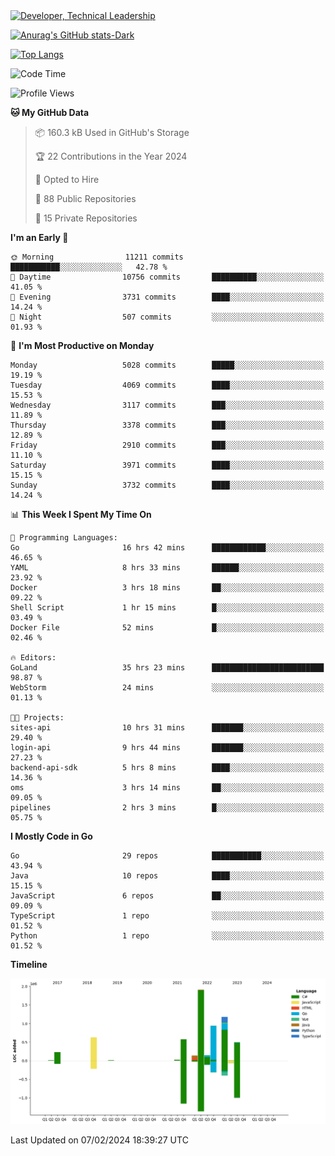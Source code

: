 <div>
  <a href="https://www.linkedin.com/in/arielpineiro/" target="_blank" rel="nofollow noopener noreferrer">
    <img src="https://img.shields.io/badge/-LinkedIn-%230077B5?style=for-the-badge&logo=linkedin&logoColor=white" alt="Developer, Technical Leadership" title="Ariel Piñeiro">
  </a>
</div>

[![Anurag's GitHub stats-Dark](https://github-readme-stats.vercel.app/api?username=arielsrv&show_icons=true&theme=dark#gh-dark-mode-only)](https://github.com/anuraghazra/github-readme-stats#gh-dark-mode-only)

[![Top Langs](https://github-readme-stats.vercel.app/api/top-langs/?username=arielsrv&layout=compact&langs_count=10&theme=dark#gh-dark-mode-only)](https://github.com/anuraghazra/github-readme-stats&theme=dark#gh-dark-mode-only)

<!--START_SECTION:waka-->
![Code Time](http://img.shields.io/badge/Code%20Time-552%20hrs%2033%20mins-blue)

![Profile Views](http://img.shields.io/badge/Profile%20Views-2-blue)

**🐱 My GitHub Data** 

> 📦 160.3 kB Used in GitHub's Storage 
 > 
> 🏆 22 Contributions in the Year 2024
 > 
> 💼 Opted to Hire
 > 
> 📜 88 Public Repositories 
 > 
> 🔑 15 Private Repositories 
 > 
**I'm an Early 🐤** 

```text
🌞 Morning                11211 commits       ███████████░░░░░░░░░░░░░░   42.78 % 
🌆 Daytime                10756 commits       ██████████░░░░░░░░░░░░░░░   41.05 % 
🌃 Evening                3731 commits        ████░░░░░░░░░░░░░░░░░░░░░   14.24 % 
🌙 Night                  507 commits         ░░░░░░░░░░░░░░░░░░░░░░░░░   01.93 % 
```
📅 **I'm Most Productive on Monday** 

```text
Monday                   5028 commits        █████░░░░░░░░░░░░░░░░░░░░   19.19 % 
Tuesday                  4069 commits        ████░░░░░░░░░░░░░░░░░░░░░   15.53 % 
Wednesday                3117 commits        ███░░░░░░░░░░░░░░░░░░░░░░   11.89 % 
Thursday                 3378 commits        ███░░░░░░░░░░░░░░░░░░░░░░   12.89 % 
Friday                   2910 commits        ███░░░░░░░░░░░░░░░░░░░░░░   11.10 % 
Saturday                 3971 commits        ████░░░░░░░░░░░░░░░░░░░░░   15.15 % 
Sunday                   3732 commits        ████░░░░░░░░░░░░░░░░░░░░░   14.24 % 
```


📊 **This Week I Spent My Time On** 

```text
💬 Programming Languages: 
Go                       16 hrs 42 mins      ████████████░░░░░░░░░░░░░   46.65 % 
YAML                     8 hrs 33 mins       ██████░░░░░░░░░░░░░░░░░░░   23.92 % 
Docker                   3 hrs 18 mins       ██░░░░░░░░░░░░░░░░░░░░░░░   09.22 % 
Shell Script             1 hr 15 mins        █░░░░░░░░░░░░░░░░░░░░░░░░   03.49 % 
Docker File              52 mins             █░░░░░░░░░░░░░░░░░░░░░░░░   02.46 % 

🔥 Editors: 
GoLand                   35 hrs 23 mins      █████████████████████████   98.87 % 
WebStorm                 24 mins             ░░░░░░░░░░░░░░░░░░░░░░░░░   01.13 % 

🐱‍💻 Projects: 
sites-api                10 hrs 31 mins      ███████░░░░░░░░░░░░░░░░░░   29.40 % 
login-api                9 hrs 44 mins       ███████░░░░░░░░░░░░░░░░░░   27.23 % 
backend-api-sdk          5 hrs 8 mins        ████░░░░░░░░░░░░░░░░░░░░░   14.36 % 
oms                      3 hrs 14 mins       ██░░░░░░░░░░░░░░░░░░░░░░░   09.05 % 
pipelines                2 hrs 3 mins        █░░░░░░░░░░░░░░░░░░░░░░░░   05.75 % 
```

**I Mostly Code in Go** 

```text
Go                       29 repos            ███████████░░░░░░░░░░░░░░   43.94 % 
Java                     10 repos            ████░░░░░░░░░░░░░░░░░░░░░   15.15 % 
JavaScript               6 repos             ██░░░░░░░░░░░░░░░░░░░░░░░   09.09 % 
TypeScript               1 repo              ░░░░░░░░░░░░░░░░░░░░░░░░░   01.52 % 
Python                   1 repo              ░░░░░░░░░░░░░░░░░░░░░░░░░   01.52 % 
```



**Timeline**

![Lines of Code chart](https://raw.githubusercontent.com/arielsrv/arielsrv/main/assets/bar_graph.png)


 Last Updated on 07/02/2024 18:39:27 UTC
<!--END_SECTION:waka-->

